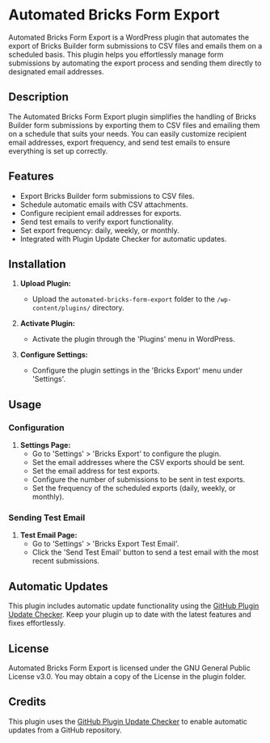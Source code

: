 # Automated Bricks Form Export

Automated Bricks Form Export is a WordPress plugin that automates the export of Bricks Builder form submissions to CSV files and emails them on a scheduled basis. This plugin helps you effortlessly manage form submissions by automating the export process and sending them directly to designated email addresses.

## Description

The Automated Bricks Form Export plugin simplifies the handling of Bricks Builder form submissions by exporting them to CSV files and emailing them on a schedule that suits your needs. You can easily customize recipient email addresses, export frequency, and send test emails to ensure everything is set up correctly.

## Features

- Export Bricks Builder form submissions to CSV files.
- Schedule automatic emails with CSV attachments.
- Configure recipient email addresses for exports.
- Send test emails to verify export functionality.
- Set export frequency: daily, weekly, or monthly.
- Integrated with Plugin Update Checker for automatic updates.

## Installation

1. **Upload Plugin:**
   - Upload the `automated-bricks-form-export` folder to the `/wp-content/plugins/` directory.

2. **Activate Plugin:**
   - Activate the plugin through the 'Plugins' menu in WordPress.

3. **Configure Settings:**
   - Configure the plugin settings in the 'Bricks Export' menu under 'Settings'.

## Usage

### Configuration

1. **Settings Page:**
   - Go to 'Settings' > 'Bricks Export' to configure the plugin.
   - Set the email addresses where the CSV exports should be sent.
   - Set the email address for test exports.
   - Configure the number of submissions to be sent in test exports.
   - Set the frequency of the scheduled exports (daily, weekly, or monthly).

### Sending Test Email

1. **Test Email Page:**
   - Go to 'Settings' > 'Bricks Export Test Email'.
   - Click the 'Send Test Email' button to send a test email with the most recent submissions.

## Automatic Updates

This plugin includes automatic update functionality using the [GitHub Plugin Update Checker](https://github.com/YahnisElsts/plugin-update-checker). Keep your plugin up to date with the latest features and fixes effortlessly.

## License

Automated Bricks Form Export is licensed under the GNU General Public License v3.0. You may obtain a copy of the License in the plugin folder. 

## Credits

This plugin uses the [GitHub Plugin Update Checker](https://github.com/YahnisElsts/plugin-update-checker) to enable automatic updates from a GitHub repository.